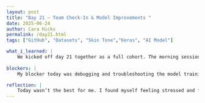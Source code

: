 ```yaml
---
layout: post
title: "Day 21 – Team Check-In & Model Improvements "
date: 2025-06-24
author: Cara Hicks
permalink: /day21.html
tags: ["GitHub", "Datasets", "Skin Tone","Keras", "AI Model"]

what_i_learned: |
    We kicked off day 21 together as a full cohort. The morning session gave us a chance to go over details about our upcoming final presentation and stipends. We also had time to ask questions and share concerns. Before heading back to our lab groups, we spent a few minutes mingling and catching up. Once we returned to our labs, we jumped straight into coding. Our model is up and running, however, the results still aren’t where we’d like them to be, so we spent the majority of the day refining the model and troubleshooting issues to improve performance. We also talked about the final presentation and agreed it would be helpful to practice a few times before Friday. As always, we ended the day by writing our daily blog post.
    
blockers: |
    My blocker today was debugging and troubleshooting the model training, which turned out to be very frustrating.

reflection: |
    Today wasn’t the best for me. I found myself feeling stressed and frustrated for a good part of the day. On top of that, it wasn’t our usual day to meet as a cohort, so I felt a bit anxious going into the meeting, I wasn’t sure what to expect. Thankfully, it turned out to be nothing serious. The meeting ended up being more helpful than I anticipated. The presentation time was reduced from 20 minutes to 15. That honestly took a lot of pressure off, I had no idea how I was going to talk for a full 20 minutes straight.
---
```



